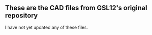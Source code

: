 ## These are the CAD files from GSL12's original repository

I have not yet updated any of these files. 